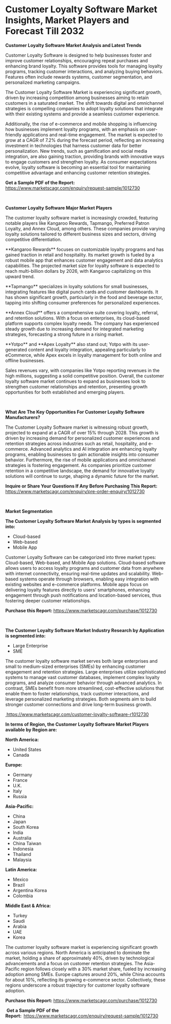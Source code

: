<p><h1>Customer Loyalty Software Market Insights, Market Players and Forecast Till 2032</h1></p><p><strong>Customer Loyalty Software Market Analysis and Latest Trends</strong></p>
<p><p>Customer Loyalty Software is designed to help businesses foster and improve customer relationships, encouraging repeat purchases and enhancing brand loyalty. This software provides tools for managing loyalty programs, tracking customer interactions, and analyzing buying behaviors. Features often include rewards systems, customer segmentation, and personalized marketing campaigns.</p><p>The Customer Loyalty Software Market is experiencing significant growth, driven by increasing competition among businesses aiming to retain customers in a saturated market. The shift towards digital and omnichannel strategies is compelling companies to adopt loyalty solutions that integrate with their existing systems and provide a seamless customer experience. </p><p>Additionally, the rise of e-commerce and mobile shopping is influencing how businesses implement loyalty programs, with an emphasis on user-friendly applications and real-time engagement. The market is expected to grow at a CAGR of 7.2% during the forecast period, reflecting an increasing investment in technologies that harness customer data for better personalization. New trends, such as gamification and social media integration, are also gaining traction, providing brands with innovative ways to engage customers and strengthen loyalty. As consumer expectations evolve, loyalty software is becoming an essential tool for maintaining competitive advantage and enhancing customer retention strategies.</p></p>
<p><strong>Get a Sample PDF of the Report:&nbsp;</strong> <a href="https://www.marketscagr.com/enquiry/request-sample/1012730?utm_campaign=2527&utm_medium=2&utm_source=Github&utm_content=ia&utm_term=16042025&utm_id=customer-loyalty-software">https://www.marketscagr.com/enquiry/request-sample/1012730</a></p>
<p>&nbsp;</p>
<p><strong>Customer Loyalty Software Major Market Players</strong></p>
<p><p>The customer loyalty software market is increasingly crowded, featuring notable players like Kangaroo Rewards, Tapmango, Preferred Patron Loyalty, and Annex Cloud, among others. These companies provide varying loyalty solutions tailored to different business sizes and sectors, driving competitive differentiation.</p><p>**Kangaroo Rewards** focuses on customizable loyalty programs and has gained traction in retail and hospitality. Its market growth is fueled by a robust mobile app that enhances customer engagement and data analytics capabilities. The projected market size for loyalty software is expected to reach multi-billion dollars by 2026, with Kangaroo capitalizing on this upward trend.</p><p>**Tapmango** specializes in loyalty solutions for small businesses, integrating features like digital punch cards and customer dashboards. It has shown significant growth, particularly in the food and beverage sector, tapping into shifting consumer preferences for personalized experiences. </p><p>**Annex Cloud** offers a comprehensive suite covering loyalty, referral, and retention solutions. With a focus on enterprises, its cloud-based platform supports complex loyalty needs. The company has experienced steady growth due to increasing demand for integrated marketing strategies, forecasting a strong future in a rising market.</p><p>**Yotpo** and **Apex Loyalty** also stand out; Yotpo with its user-generated content and loyalty integration, appealing particularly to eCommerce, while Apex excels in loyalty management for both online and offline businesses.</p><p>Sales revenues vary, with companies like Yotpo reporting revenues in the high millions, suggesting a solid competitive position. Overall, the customer loyalty software market continues to expand as businesses look to strengthen customer relationships and retention, presenting growth opportunities for both established and emerging players.</p></p>
<p>&nbsp;</p>
<p><strong>What Are The Key Opportunities For Customer Loyalty Software Manufacturers?</strong></p>
<p><p>The Customer Loyalty Software market is witnessing robust growth, projected to expand at a CAGR of over 15% through 2028. This growth is driven by increasing demand for personalized customer experiences and retention strategies across industries such as retail, hospitality, and e-commerce. Advanced analytics and AI integration are enhancing loyalty programs, enabling businesses to gain actionable insights into consumer behavior. Furthermore, the rise of mobile applications and omnichannel strategies is fostering engagement. As companies prioritize customer retention in a competitive landscape, the demand for innovative loyalty solutions will continue to surge, shaping a dynamic future for the market.</p></p>
<p><strong>Inquire or Share Your Questions If Any Before Purchasing This Report:</strong> <a href="https://www.marketscagr.com/enquiry/pre-order-enquiry/1012730?utm_campaign=2527&utm_medium=2&utm_source=Github&utm_content=ia&utm_term=16042025&utm_id=customer-loyalty-software">https://www.marketscagr.com/enquiry/pre-order-enquiry/1012730</a></p>
<p>&nbsp;</p>
<p><strong>Market Segmentation</strong></p>
<p><strong>The Customer Loyalty Software Market Analysis by types is segmented into:</strong></p>
<p><ul><li>Cloud-based</li><li>Web-based</li><li>Mobile App</li></ul></p>
<p><p>Customer Loyalty Software can be categorized into three market types: Cloud-based, Web-based, and Mobile App solutions. Cloud-based software allows users to access loyalty programs and customer data from anywhere with internet connectivity, ensuring real-time updates and scalability. Web-based systems operate through browsers, enabling easy integration with existing websites and e-commerce platforms. Mobile apps focus on delivering loyalty features directly to users' smartphones, enhancing engagement through push notifications and location-based services, thus fostering deeper customer relationships.</p></p>
<p><strong>Purchase this Report:&nbsp;</strong><a href="https://www.marketscagr.com/purchase/1012730?utm_campaign=2527&utm_medium=2&utm_source=Github&utm_content=ia&utm_term=16042025&utm_id=customer-loyalty-software">https://www.marketscagr.com/purchase/1012730</a></p>
<p>&nbsp;</p>
<p><strong>The Customer Loyalty Software Market Industry Research by Application is segmented into:</strong></p>
<p><ul><li>Large Enterprise</li><li>SME</li></ul></p>
<p><p>The customer loyalty software market serves both large enterprises and small to medium-sized enterprises (SMEs) by enhancing customer engagement and retention strategies. Large enterprises utilize sophisticated systems to manage vast customer databases, implement complex loyalty programs, and analyze consumer behavior through advanced analytics. In contrast, SMEs benefit from more streamlined, cost-effective solutions that enable them to foster relationships, track customer interactions, and leverage personalized marketing strategies. Both segments aim to build stronger customer connections and drive long-term business growth.</p></p>
<p><a href="https://www.marketscagr.com/customer-loyalty-software-r1012730?utm_campaign=2527&utm_medium=2&utm_source=Github&utm_content=ia&utm_term=16042025&utm_id=customer-loyalty-software">&nbsp;https://www.marketscagr.com/customer-loyalty-software-r1012730</a></p>
<p><strong>In terms of Region, the Customer Loyalty Software Market Players available by Region are:</strong></p>
<p>
    <p> <strong> North America: </strong>
        <ul>
            <li>United States</li>
            <li>Canada</li>
        </ul>
        </p> 
    <p> <strong> Europe: </strong>
        <ul>
            <li>Germany</li>
            <li>France</li>
            <li>U.K.</li>
            <li>Italy</li>
            <li>Russia</li>
        </ul>
        </p> 
    <p> <strong> Asia-Pacific: </strong>
        <ul>
            <li>China</li>
            <li>Japan</li>
            <li>South Korea</li>
            <li>India</li>
            <li>Australia</li>
            <li>China Taiwan</li>
            <li>Indonesia</li>
            <li>Thailand</li>
            <li>Malaysia</li>
        </ul>
        </p> 
    <p> <strong> Latin America: </strong>
        <ul>
            <li>Mexico</li>
            <li>Brazil</li>
            <li>Argentina Korea</li>
            <li>Colombia</li>
        </ul>
        </p> 
    <p> <strong> Middle East & Africa: </strong>
        <ul>
            <li>Turkey</li>
            <li>Saudi</li>
            <li>Arabia</li>
            <li>UAE</li>
            <li>Korea</li>
        </ul>
    </p>
    </p>
<p><p>The customer loyalty software market is experiencing significant growth across various regions. North America is anticipated to dominate the market, holding a share of approximately 40%, driven by technological advancements and a focus on customer retention strategies. The Asia-Pacific region follows closely with a 30% market share, fueled by increasing adoption among SMEs. Europe captures around 20%, while China accounts for about 10%, reflecting its growing e-commerce sector. Collectively, these regions underscore a robust trajectory for customer loyalty software adoption.</p></p>
<p><strong>Purchase this Report: </strong><a href="https://www.marketscagr.com/purchase/1012730?utm_campaign=2527&utm_medium=2&utm_source=Github&utm_content=ia&utm_term=16042025&utm_id=customer-loyalty-software">https://www.marketscagr.com/purchase/1012730</a></p>
<p>&nbsp;<strong>Get a Sample PDF of the Report:&nbsp;&nbsp;</strong><a href="https://www.marketscagr.com/enquiry/request-sample/1012730?utm_campaign=2527&utm_medium=2&utm_source=Github&utm_content=ia&utm_term=16042025&utm_id=customer-loyalty-software">https://www.marketscagr.com/enquiry/request-sample/1012730</a></p>
<p><strong></strong></p>
<p><p></p><p></p><p></p></p>